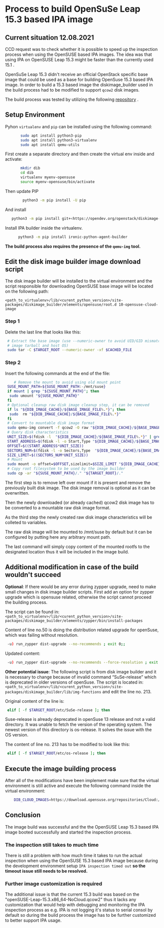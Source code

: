 # Process to build OpenSuSe Leap 15.3 based IPA image

## Current situation 12.08.2021

CCD request was to check whether it is possible to speed up the inspection process when using the OpenSUSE based
IPA images. The idea was that using IPA on OpenSUSE Leap 15.3 might be faster than the currently used 15.1 .

OpenSuSe Leap 15.3 didn't receive an official OpenStack specific base image that
could be used as a base for building OpenSuse 15.3 based IPA image. In order to build a 15.3 based image
the diskimage_builder used in the build process had to be modified to support `qcow2` disk images.

The build process was tested by utilizing the following [repository](https://download.opensuse.org/repositories/Cloud:/Images:/Leap_15.3/images/) .

## Setup Environment

Pyhon `virtualenv` and `pip` can be installed using the following command:

```bash
       sudo apt install python3-pip
       sudo apt install python3-virtualenv
       sudo apt install qemu-utils
```

First create a separate directory and then create the virtual env inside and activate:

```bash
       mkdir dib
       cd dib
       virtualenv myenv-opensuse
       source myenv-opensuse/bin/activate
```

Then update PIP

```bash
        python3 -m pip install -U pip
```

And install

```bash
   python3 -m pip install git+<https://opendev.org/openstack/diskimage-builder>
```

Install IPA builder inside the virtualenv.

```bash
      python3 -m pip install ironic-python-agent-builder
```

**The build process also requires the presence of the `qemu-img` tool.**

## Edit the disk image builder image download script

The disk image builder will be installed to the virtual environment and the
script responsible for downloading OpenSUSE base image will be located on the following path:

`<path_to_virtualenv>/lib/<curent_python_version>/site-packages/diskimage_builder/elements/opensuse/root.d 10-opensuse-cloud-image`

### Step 1

Delete the last line that looks like this:

```bash
 # Extract the base image (use --numeric-owner to avoid UID/GID mismatch between
 # image tarball and host OS)
 sudo tar -C $TARGET_ROOT --numeric-owner -xf $CACHED_FILE
```

### Step 2

Insert the following commands at the end of the file:

```bash
    # Remove the mount to avoid using old mount point
 SUSE_MOUNT_PATH=${SUSE_MOUNT_PATH:-/mnt/suse}
 if mount | grep "${SUSE_MOUNT_PATH}"; then
  sudo umount "${SUSE_MOUNT_PATH}"
 fi
 # Optional cleanup raw disk image cleanup step, it can be removed
 if ls "${DIB_IMAGE_CACHE}/${BASE_IMAGE_FILE%.*}"; then
  sudo  rm "${DIB_IMAGE_CACHE}/${BASE_IMAGE_FILE%.*}"
 fi
 # Convert to mountable disk image format
 sudo qemu-img convert -f qcow2 -O raw "${DIB_IMAGE_CACHE}/${BASE_IMAGE_FILE}" "${DIB_IMAGE_CACHE}/${BASE_IMAGE_FILE%.*}"
 # Query disk characteristics
 UNIT_SIZE=$(fdisk -l  "${DIB_IMAGE_CACHE}/${BASE_IMAGE_FILE%.*}" | grep -o "[[:digit:]] \* [[:digit:]]*" | sed 's/[[:digit:]]* \* //')
 START_ADDRESS=$(fdisk -l -o Start,Type "${DIB_IMAGE_CACHE}/${BASE_IMAGE_FILE%.*}" | grep "Linux filesystem" | sed  -e 's/[A-Za-z]//g; s/[[:space:]]//g')
 OFFSET=$((START_ADDRESS*UNIT_SIZE))
 SECTORS_NUM=$(fdisk -l -o Sectors,Type  "${DIB_IMAGE_CACHE}/${BASE_IMAGE_FILE%.*}" | grep "Linux filesystem" | sed  -e 's/[A-Za-z]//g; s/[[:space:]]//g')
 SIZE_LIMIT=$((SECTORS_NUM*UNIT_SIZE))
 # Mount
 sudo mount -o offset=$OFFSET,sizelimit=$SIZE_LIMIT "${DIB_IMAGE_CACHE}/${BASE_IMAGE_FILE%.*}" "${SUSE_MOUNT_PATH}"
 # Copy root filesystem to be used by the image builder
 sudo cp -ar "${SUSE_MOUNT_PATH}/." "${TARGET_ROOT}/."
```

The first step is to remove left over mount if it is present and remove the previously built disk image. The disk image removal is optional as
it can be overwritten.

Then the newly downloaded (or already cached) qcow2 disk image has to be converted to a mountable raw disk image format.

As the third step the newly created raw disk image characteristics will be colleted to variables.

The raw disk image will be mounted to /mnt/suse by default but it can be configured by putting here any arbitrary mount path.

The last command will simply copy content of the mounted rootfs to the designated location thus it will be included in the image build.

## Additional modification in case of the build wouldn't succeed

**Optional**:
If there would be any error during zypper upgrade, need to make small changes in disk image builder scripts.
First add an option for zypper upgrade which is opensuse related, otherwise  the script cannot proceed the building process.

The script can be found in: `<path_to_virtualenv>/lib/<curent_python_version>/site-packages/diskimage_builder/elements/zypper/bin/install-packages`

Content of line no.50 is doing the distribution related upgrade for openSuse, which was failing without resolution.

```bash
 -u) run_zypper dist-upgrade --no-recommends ; exit 0;;
```

Updated content:

```bash
 -u) run_zypper dist-upgrade --no-recommends --force-resolution ; exit 0;;
```

**Other potential issue**:
The following script is from disk image builder and it is necessary to change because of invalid command “SuSe-release” which is deprecated in older versions of openSuse.
The script is located in: `<path_to_virtualenv>/lib/<curent_python_version>/site-packages/diskimage_builder/lib/img-functions` and edit the line no. 213.

Original content of the line is:

```bash
 elif [ -f $TARGET_ROOT/etc/SuSe-release ]; then
```

Suse-release is already deprecated in openSuse 13 release and not a valid directory. It was unable to fetch the version of the operating system.
The newest version of this directory is os-release. It solves the issue with the OS version.

The content of line no. 213 has to be modified to look like this:

```bash
 elif [ -f $TARGET_ROOT/etc/os-release ]; then
```

## Execute the image building process

After all of the modifications have been implement make sure that the virtual environment is
still active and execute the following command inside the virtual environment:

```bash
    DIB_CLOUD_IMAGES=https://download.opensuse.org/repositories/Cloud:/Images:/Leap_15.3/images BASE_IMAGE_FILE=openSUSE-Leap-15.3.x86_64-NoCloud.qcow2 ironic-python-agent-builder -o opensuse-15.3-ipa opensuse -v
```

## Conclusion

The image build was successful and the the OpenSUSE Leap 15.3 based IPA image booted successfully and started the inspection process.

### The inspection still takes to much time

There is still a problem with how much time it takes to run the actual inspection when using the OpenSUSE 15.3 based IPA image because during the development environment setup `IPA inspection timed out` **so the timeout issue still needs to be resolved.**

### Further image customization is required

The additional issue is that the current 15.3 build was based on the "openSUSE-Leap-15.3.x86_64-NoCloud.qcow2" thus it lacks any customization that would help with debugging and monitoring the IPA inspection process as e.g. IPA is not logging it's status to serial consol by default so during the build process the image has to be further customized to better support IPA usage.
